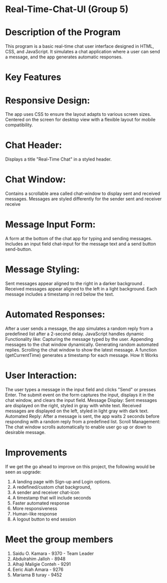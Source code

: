 # Real-Time-Chat-UI (Group 5)

# Description of the Program

This program is a basic real-time chat user interface designed in HTML, CSS, and JavaScript. 
It simulates a chat application where a user can send a message, and the app generates automatic responses.
# Key Features
# Responsive Design:
The app uses CSS to ensure the layout adapts to various screen sizes.
Centered on the screen for desktop view with a flexible layout for mobile compatibility.
# Chat Header:
Displays a title "Real-Time Chat" in a styled header.
# Chat Window:
Contains a scrollable area called chat-window to display sent and received messages.
Messages are styled differently for the sender sent and receiver receive
# Message Input Form:
A form at the bottom of the chat app for typing and sending messages.
Includes an input field chat-input for the message text and a send button send-button.
# Message Styling:
Sent messages appear aligned to the right in a darker background .
Received messages appear aligned to the left in a light background.
Each message includes a timestamp in red below the text.
# Automated Responses:
After a user sends a message, the app simulates a random reply from a predefined list after a 2-second delay.
JavaScript handles dynamic Functionality like:
Capturing the message typed by the user.
Appending messages to the chat window dynamically.
Generating random automated replies.
Scrolling the chat window to show the latest message.
A function (getCurrentTime) generates a timestamp for each message.
 How It Works
# User Interaction:
The user types a message in the input field and clicks "Send" or presses Enter.
The submit event on the form captures the input, displays it in the chat window, and clears the input field.
Message Display:
Sent messages are displayed on the right, styled in gray with white text.
Received messages are displayed on the left, styled in light gray with dark text.
Automated Reply:
After a message is sent, the app waits 2 seconds before responding with a random reply from a predefined list.
Scroll Management:
The chat window scrolls automatically to enable user go up or down to desirable message.

# Improvements
If we get the go ahead to improve on this project, the following would be seen as upgrade:
1.	A landing page with Sign-up and Login options.
2.	A redefined/custom chat background,
3.	A sender and receiver chat-icon
4.	A timestamp that will include seconds
5.	Faster automated response
6.	More responsiveness
7.	Human-like response
8.	A logout button to end session

# Meet the group members
1. Saidu O. Kamara       - 9370 - Team Leader
2. Abdulrahim	Jalloh     - 8948
3. Alhaji Maligie	Conteh - 9291
4. Eeric  Aiah Amara     - 9276
5. Mariama B	turay      - 9452	

